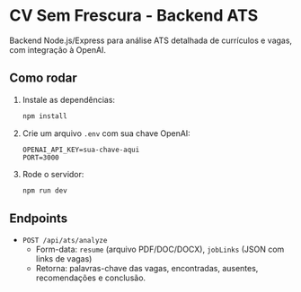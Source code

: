 # CV Sem Frescura - Backend ATS

Backend Node.js/Express para análise ATS detalhada de currículos e vagas, com integração à OpenAI.

## Como rodar

1. Instale as dependências:
   ```bash
   npm install
   ```
2. Crie um arquivo `.env` com sua chave OpenAI:
   ```env
   OPENAI_API_KEY=sua-chave-aqui
   PORT=3000
   ```
3. Rode o servidor:
   ```bash
   npm run dev
   ```

## Endpoints

- `POST /api/ats/analyze`
  - Form-data: `resume` (arquivo PDF/DOC/DOCX), `jobLinks` (JSON com links de vagas)
  - Retorna: palavras-chave das vagas, encontradas, ausentes, recomendações e conclusão.

